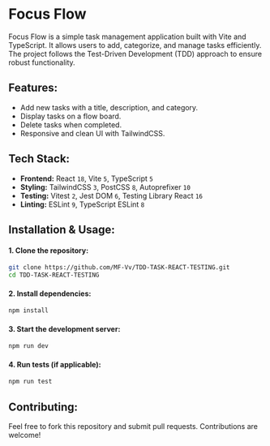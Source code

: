 # Focus Flow

Focus Flow is a simple task management application built with Vite and TypeScript. It allows users to add, categorize, and manage tasks efficiently. The project follows the Test-Driven Development (TDD) approach to ensure robust functionality.

## Features:

- Add new tasks with a title, description, and category.
- Display tasks on a flow board.
- Delete tasks when completed.
- Responsive and clean UI with TailwindCSS.

## Tech Stack:

- **Frontend:** React `18`, Vite `5`, TypeScript `5`
- **Styling:** TailwindCSS `3`, PostCSS `8`, Autoprefixer `10`
- **Testing:** Vitest `2`, Jest DOM `6`, Testing Library React `16`
- **Linting:** ESLint `9`, TypeScript ESLint `8`

## Installation & Usage:

#### 1. Clone the repository:

```bash
git clone https://github.com/MF-Vv/TDD-TASK-REACT-TESTING.git
cd TDD-TASK-REACT-TESTING
```

#### 2. Install dependencies:

```bash
npm install
```

#### 3. Start the development server:

```bash
npm run dev
```

#### 4. Run tests (if applicable):

```bash
npm run test
```

## Contributing:

Feel free to fork this repository and submit pull requests. Contributions are welcome!
